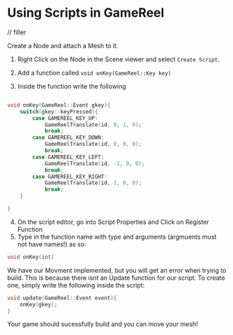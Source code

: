 # Using Scripts in GameReel

// filler

Create a Node and attach a Mesh to it.

1. Right Click on the Node in the Scene viewer and select `Create Script`.

2. Add a function called `void onKey(GameReel::Key key)`

3. Inside the function write the following

```cpp

void onKey(GameReel::Event gkey){
	switch(gkey::keyPressed){
		case GAMEREEL_KEY_UP:
			GameReelTranslate(id, 0, 1, 0);
			break;
		case GAMEREEL_KEY_DOWN:
			GameReelTranslate(id, 0, 0, 0);
			break;
		case GAMEREEL_KEY_LEFT:
			GameReelTranslate(id, -1, 0, 0);
			break;
		case GAMEREEL_KEY_RIGHT:
			GameReelTranslate(id, 1, 0, 0);
			break;
	}

}
```

4. On the script editor, go into Script Properties and Click on Register Function
5. Type in the function name with type and arguments (argmuents must not have names!) as so:

```cpp
void onKey(int)
```

We have our Movment implemented, but you will get an error when trying to build. This is because there isnt an Update function for our script.
To create one, simply write the following inside the script:

```cpp 
void update(GameReel::Event event){
	onKey(gkey);
}
```

Your game should sucessfully build and you can move your mesh!
